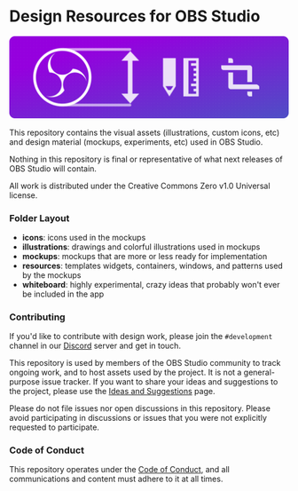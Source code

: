 # Design Resources for OBS Studio

![Banner](illustrations/github-banner.svg)
 
This repository contains the visual assets (illustrations, custom icons, etc)
and design material (mockups, experiments, etc) used in OBS Studio.

Nothing in this repository is final or representative of what next releases of
OBS Studio will contain.

All work is distributed under the Creative Commons Zero v1.0 Universal license.

### Folder Layout

 * **icons**: icons used in the mockups
 * **illustrations**: drawings and colorful illustrations used in mockups
 * **mockups**: mockups that are more or less ready for implementation
 * **resources**: templates widgets, containers, windows, and patterns used by
   the mockups
 * **whiteboard**: highly experimental, crazy ideas that probably won't ever be
   included in the app

### Contributing

If you'd like to contribute with design work, please join the `#development`
channel in our [Discord][discord] server and get in touch.

This repository is used by members of the OBS Studio community to track ongoing
work, and to host assets used by the project. It is not a general-purpose issue
tracker. If you want to share your ideas and suggestions to the project, please
use the [Ideas and Suggestions][ideas-and-suggestions] page.

Please do not file issues nor open discussions in this repository. Please avoid
participating in discussions or issues that you were not explicitly requested
to participate.

### Code of Conduct

This repository operates under the [Code of Conduct][code-of-conduct], and all
communications and content must adhere to it at all times.



[code-of-conduct]: https://github.com/obsproject/obs-studio/blob/master/COC.rst
[discord]: https://obsproject.com/discord
[ideas-and-suggestions]: https://ideas.obsproject.com/
